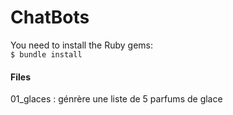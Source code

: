# ChatBots
You need to install the Ruby gems:<br>
`$ bundle install`

#### Files
01_glaces : génrère une liste de 5 parfums de glace<br>



